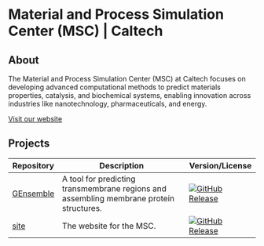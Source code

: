 # Material and Process Simulation Center (MSC) | Caltech

## About

The Material and Process Simulation Center (MSC) at Caltech focuses on developing advanced computational methods to predict materials properties, catalysis, and biochemical systems, enabling innovation across industries like nanotechnology, pharmaceuticals, and energy.

[Visit our website](https://wag.caltech.edu)

## Projects

| Repository                                           | Description                                                                             | Version/License                                                                                                                     |
| ---------------------------------------------------- | --------------------------------------------------------------------------------------- | ----------------------------------------------------------------------------------------------------------------------------------- |
| [GEnsemble](https://github.com/caltechmsc/GEnsemble) | A tool for predicting transmembrane regions and assembling membrane protein structures. | [![GitHub Release](https://img.shields.io/github/v/release/caltechmsc/GEnsemble)](https://github.com/caltechmsc/GEnsemble/releases) |
| [site](https://github.com/caltechmsc/site)           | The website for the MSC.                                                                | [![GitHub Release](https://img.shields.io/github/v/release/caltechmsc/site)](https://github.com/caltechmsc/site/releases)           |
